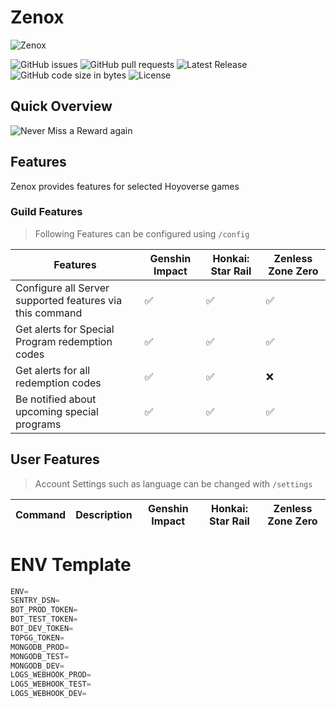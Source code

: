 # Zenox

![Zenox](https://iili.io/2CRtF3P.png)

![GitHub issues](https://img.shields.io/github/issues/DerUSBstick/Zenox)
![GitHub pull requests](https://img.shields.io/github/issues-pr/DerUSBstick/Zenox)
![Latest Release](https://img.shields.io/github/v/release/derusbstick/zenox)
![GitHub code size in bytes](https://img.shields.io/github/languages/code-size/derusbstick/zenox
)
![License](https://img.shields.io/github/license/DerUSBstick/Zenox)

## Quick Overview
![Never Miss a Reward again](https://iili.io/2C70HZB.png)

## Features

Zenox provides features for selected Hoyoverse games

### Guild Features

> Following Features can be configured using `/config`

Features | Genshin Impact | Honkai: Star Rail | Zenless Zone Zero
|---|---|---|---|
Configure all Server supported features via this command | ✅ | ✅ | ✅
Get alerts for Special Program redemption codes | ✅ | ✅ | ✅
Get alerts for all redemption codes | ✅ | ✅ | ❌
Be notified about upcoming special programs | ✅ | ✅ | ✅

## User Features

> Account Settings such as language can be changed with `/settings`

| Command | Description | Genshin Impact | Honkai: Star Rail | Zenless Zone Zero |
|---|---|---|---|---|

# ENV Template

```js
ENV=
SENTRY_DSN=
BOT_PROD_TOKEN=
BOT_TEST_TOKEN=
BOT_DEV_TOKEN=
TOPGG_TOKEN=
MONGODB_PROD=
MONGODB_TEST=
MONGODB_DEV=
LOGS_WEBHOOK_PROD=
LOGS_WEBHOOK_TEST=
LOGS_WEBHOOK_DEV=
```